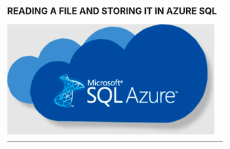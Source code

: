 READING A FILE AND STORING IT IN AZURE SQL
----------------------------------------------------

![azuresql](images/azure-sql.png)

----------------------------------------------------